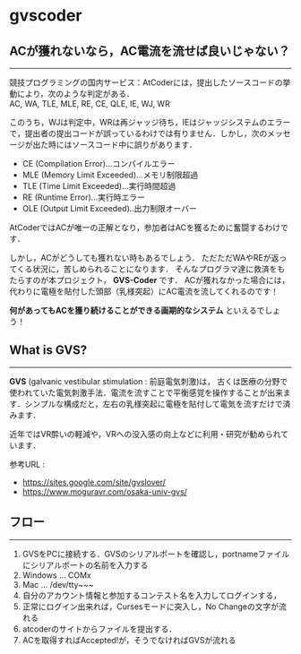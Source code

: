 # gvscoder

## ACが獲れないなら，AC電流を流せば良いじゃない？
___

競技プログラミングの国内サービス：AtCoderには，提出したソースコードの挙動により，次のような判定がある．  
AC, WA, TLE, MLE, RE, CE, QLE, IE, WJ, WR

このうち，WJは判定中，WRは再ジャッジ待ち，IEはジャッジシステムのエラーで，提出者の提出コードが誤っているわけでは有りません．しかし，次のメッセージが出た時にはソースコード中に誤りがあります．  
- CE (Compilation Error)...コンパイルエラー  
- MLE (Memory Limit Exceeded)...メモリ制限超過  
- TLE (Time Limit Exceeded)...実行時間超過  
- RE (Runtime Error)...実行時エラー  
- OLE (Output Limit Exceeded)..出力制限オーバー

AtCoderではACが唯一の正解となり，参加者はACを獲るために奮闘するわけです．

しかし，ACがどうしても獲れない時もあるでしょう．
ただただWAやREが返ってくる状況に，苦しめられることになります．
そんなプログラマ達に救済をもたらすのが本プロジェクト， __GVS-Coder__ です．
ACが獲れなかった場合には，代わりに電極を貼付した頭部（乳様突起）にAC電流を流してくれるのです！

__何があってもACを獲り続けることができる画期的なシステム__ といえるでしょう！

## What is GVS?
___
__GVS__ (galvanic vestibular stimulation : 前庭電気刺激)は，
古くは医療の分野で使われていた電気刺激手法．電流を流すことで平衡感覚を操作することが出来ます．シンプルな構成だと，左右の乳様突起に電極を貼付して電気を流すだけで済みます．

近年ではVR酔いの軽減や，VRへの没入感の向上などに利用・研究が勧められています．

参考URL :
- https://sites.google.com/site/gvslover/
- https://www.moguravr.com/osaka-univ-gvs/

## フロー
___
1. GVSをPCに接続する．GVSのシリアルポートを確認し，portnameファイルにシリアルポートの名前を入力する
  1. Windows ... COMx
  2. Mac ... /dev/tty~~~
1. 自分のアカウント情報と参加するコンテスト名を入力してログインする，
1. 正常にログイン出来れば，Cursesモードに突入し，No Changeの文字が流れる
1. atcoderのサイトからファイルを提出する．
1. ACを取得すればAccepted!が，そうでなければGVSが流れる
